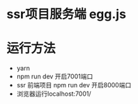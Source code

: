
# ssr项目服务端  egg.js

# 运行方法
- yarn
- npm run dev 开启7001端口
- ssr 前端项目 npm run dev 开启8000端口
- 浏览器运行localhost:7001/

